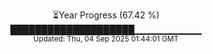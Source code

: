 <p align="center">
⏳Year Progress (67.42 %) <br>
████████████████████▁▁▁▁▁▁▁▁▁▁ <br>
<sub>Updated: Thu, 04 Sep 2025 01:44:01 GMT</sub>
</p>

